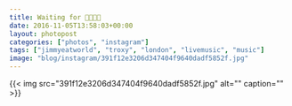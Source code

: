 ```yaml
---
title: Waiting for 👦🏻👄🌐
date: 2016-11-05T13:58:03+00:00
layout: photopost
categories: ["photos", "instagram"]
tags: ["jimmyeatworld", "troxy", "london", "livemusic", "music"]
image: "blog/instagram/391f12e3206d347404f9640dadf5852f.jpg"
---
```


{{< img src="391f12e3206d347404f9640dadf5852f.jpg" alt="" caption="" >}}



